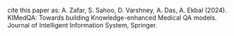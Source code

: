 cite this paper as:
A. Zafar, S.  Sahoo, D.  Varshney, A. Das, A. Ekbal (2024). KIMedQA: Towards building Knowledge-enhanced Medical QA models. Journal of Intelligent Information System, Springer.
